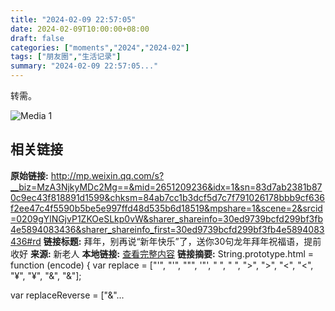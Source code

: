 ```yaml
---
title: "2024-02-09 22:57:05"
date: 2024-02-09T10:00:00+08:00
draft: false
categories: ["moments","2024","2024-02"]
tags: ["朋友圈","生活记录"]
summary: "2024-02-09 22:57:05..."
---
```


转需。

![Media 1](/Moments/photos/2024-02-09/202402092257050.jpg)

## 相关链接

**原始链接:** http://mp.weixin.qq.com/s?__biz=MzA3NjkyMDc2Mg==&mid=2651209236&idx=1&sn=83d7ab2381b870c9ec43f818891d1599&chksm=84ab7cc1b3dcf5d7c7f791026178bbb9cf636f2ee47c4f5590b5be5e997ffd48d535b6d18519&mpshare=1&scene=2&srcid=0209gYlNGjvP1ZKOeSLkp0vW&sharer_shareinfo=30ed9739bcfd299bf3fb4e5894083436&sharer_shareinfo_first=30ed9739bcfd299bf3fb4e5894083436#rd
**链接标题:** 拜年，别再说“新年快乐”了，送你30句龙年拜年祝福语，提前收好
**来源:** 新老人
**本地链接:** [查看完整内容](/link_content/2024/02/2024-02-09/link_content/)
**链接摘要:** String.prototype.html = function (encode) {
  var replace = ["&#39;", "'", "&quot;", '"', "&nbsp;", " ", "&gt;", ">", "&lt;", "<", "&yen;", "¥", "&amp;", "&"];
 
 
 
 
 
  
  var replaceReverse = ["&"...

